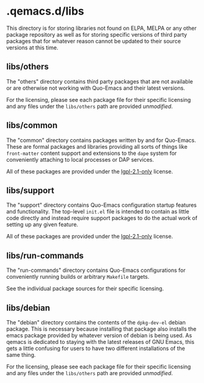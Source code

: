 # .qemacs.d/libs

This directory is for storing libraries not found on ELPA, MELPA or any other
package repository as well as for storing specific versions of third party
packages that for whatever reason cannot be updated to their source versions
at this time.

## libs/others

The "others" directory contains third party packages that are not available or
are otherwise not working with Quo-Emacs and their latest versions.

For the licensing, please see each package file for their specific licensing
and any files under the `libs/others` path are provided *unmodified*.

## libs/common

The "common" directory contains packages written by and for Quo-Emacs. These are
formal packages and libraries providing all sorts of things like `front-matter`
content support and extensions to the `dape` system for conveniently attaching to
local processes or DAP services.

All of these packages are provided under the [lgpl-2.1-only] license.

## libs/support

The "support" directory contains Quo-Emacs configuration startup features and
functionality. The top-level `init.el` file is intended to contain as little
code directly and instead require support packages to do the actual work of
setting up any given feature.

All of these packages are provided under the [lgpl-2.1-only] license.

## libs/run-commands

The "run-commands" directory contains Quo-Emacs configurations for conveniently
running builds or arbitrary `Makefile` targets.

See the individual package sources for their specific licensing.

## libs/debian

The "debian" directory contains the contents of the `dpkg-dev-el` debian
package. This is necessary because installing that package also installs the
emacs package provided by whatever version of debian is being used. As qemacs is
dedicated to staying with the latest releases of GNU Emacs, this gets a little
confusing for users to have two different installations of the same thing.

For the licensing, please see each package file for their specific licensing
and any files under the `libs/others` path are provided *unmodified*.

[lgpl-2.1-only]: https://spdx.org/licenses/LGPL-2.1-only.html
